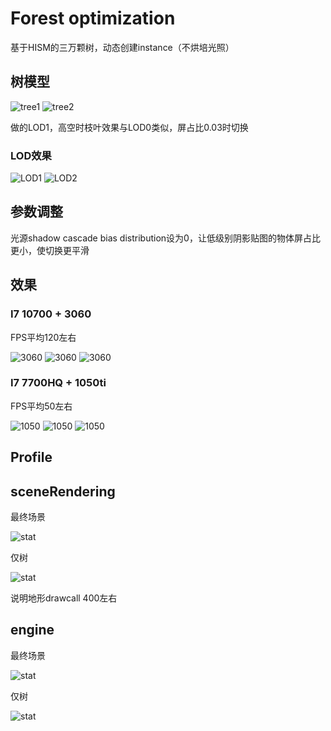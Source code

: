 Forest optimization
=======
基于HISM的三万颗树，动态创建instance（不烘培光照）

树模型
-------
![tree1](img/tree1.png)
![tree2](img/tree2.png)

做的LOD1，高空时枝叶效果与LOD0类似，屏占比0.03时切换

### LOD效果
![LOD1](img/LOD1.png)
![LOD2](img/LOD2.png)

参数调整
---------
光源shadow cascade bias distribution设为0，让低级别阴影贴图的物体屏占比更小，使切换更平滑

效果
---------

### I7 10700 + 3060
FPS平均120左右

![3060](img/3060-1.jpg)
![3060](img/3060-2.jpg)
![3060](img/3060-3.jpg)

### I7 7700HQ + 1050ti
FPS平均50左右

![1050](img/1050-1.jpg)
![1050](img/1050-2.jpg)
![1050](img/1050-3.jpg)

Profile
-----------

## sceneRendering
最终场景

![stat](img/stat-sr.png)

仅树

![stat](img/stat-sr-raw.png)

说明地形drawcall 400左右

## engine
最终场景

![stat](img/stat-e.png)

仅树

![stat](img/stat-e-raw.png)
